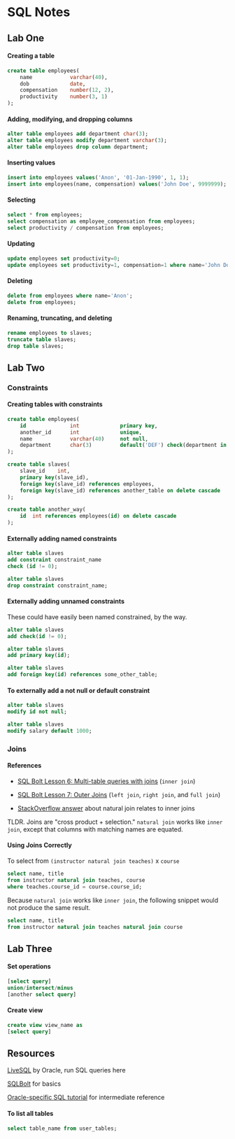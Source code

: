 # SQL Notes

## Lab One

#### Creating a table
```sql
create table employees(
    name			varchar(40),
    dob				date,
    compensation	number(12, 2),
    productivity    number(3, 1)
);
```

#### Adding, modifying, and dropping columns
```sql
alter table employees add department char(3);
alter table employees modify department varchar(3);
alter table employees drop column department;
```

#### Inserting values
```sql
insert into employees values('Anon', '01-Jan-1990', 1, 1);
insert into employees(name, compensation) values('John Doe', 9999999);
```

#### Selecting
```sql
select * from employees;
select compensation as employee_compensation from employees;
select productivity / compensation from employees;
```

#### Updating
```sql
update employees set productivity=0;
update employees set productivity=1, compensation=1 where name='John Doe';
```

#### Deleting
```sql
delete from employees where name='Anon';
delete from employees;
```

#### Renaming, truncating, and deleting
```sql
rename employees to slaves;
truncate table slaves;
drop table slaves;
```

## Lab Two

### Constraints

#### Creating tables with constraints

```sql
create table employees(
    id				int             primary key,
    another_id		int             unique,
    name			varchar(40)     not null,
    department      char(3)         default('DEF') check(department in ('ABC', 'DEF'))
);

create table slaves(
    slave_id	int,
    primary key(slave_id),
    foreign key(slave_id) references employees,
    foreign key(slave_id) references another_table on delete cascade
);

create table another_way(
    id  int references employees(id) on delete cascade
);
```

#### Externally adding named constraints

```sql
alter table slaves
add constraint constraint_name
check (id != 0);

alter table slaves
drop constraint constraint_name;
```

#### Externally adding unnamed constraints
These could have easily been named constrained, by the way.

```sql
alter table slaves
add check(id != 0);

alter table slaves
add primary key(id);

alter table slaves
add foreign key(id) references some_other_table;
```

#### To externally add a not null or default constraint
```sql
alter table slaves
modify id not null;

alter table slaves 
modify salary default 1000;
```

### Joins 

#### References

- [SQL Bolt Lesson 6: Multi-table queries with joins](https://sqlbolt.com/lesson/select_queries_with_joins) (```inner join```)

- [SQL Bolt Lesson 7: Outer Joins](https://sqlbolt.com/lesson/select_queries_with_outer_joins) (```left join```, ```right join```, and ```full join```)

- [StackOverflow answer](https://stackoverflow.com/questions/8696383/difference-between-natural-join-and-inner-join/8696397#8696397) about natural join relates to inner joins

TLDR. Joins are "cross product + selection." ```natural join``` works like ```inner join```, except that columns with matching names are equated.

#### Using Joins Correctly

To select from  ```(instructor natural join teaches)``` x `course`

```sql
select name, title
from instructor natural join teaches, course
where teaches.course_id = course.course_id;
```

Because ```natural join``` works like ```inner join```, the following snippet would not produce the same result. 
```sql
select name, title
from instructor natural join teaches natural join course
```

## Lab Three

#### Set operations
```sql
[select query]
union/intersect/minus
[another select query]
```

#### Create view
```sql
create view view_name as
[select query]
```

## Resources

[LiveSQL](https://livesql.oracle.com) by Oracle, run SQL queries here

[SQLBolt](https://sqlbolt.com/) for basics

[Oracle-specific SQL tutorial](https://www.oracletutorial.com/) for intermediate reference


#### To list all tables
```sql
select table_name from user_tables;
```
